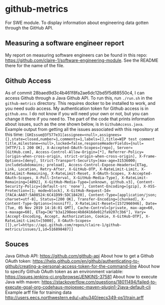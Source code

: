 # github-metrics
For SWE module. To display information about engineering data gotten through the GitHub API.

## Measuring a software engineer report
My report on measuring software engineers can be found in this repo: https://github.com/claire-1/software-engineering-module. See the README there for the name of the file.

## Github Access
As of commit 28baed9d3c4b461f8fa2ae6dc12bd5f5d88550c4, I can access Github through a Java Github API. To run this, run `./run.sh` in the `github-metrics` directory. This requires docker to be installed to work, and you need sudo access. My authentication token for Github access is in `github.env`. I do not know if you will need your own or not, but you can change it there if you need to. The part of the code that prints information about issues, such as the one shown below, is in `GithubAccess.java`. 
Example output from getting all the issues associated with this repository at this time:
`
[GHIssue@3f577e31[assignee=<null>,assignees={},state=closed,number=1,comments=1,labels=[],title=WIP test comment title,milestone=<null>,locked=false,responseHeaderFields={null=[HTTP/1.1 200 OK], X-Accepted-OAuth-Scopes=[repo], Server=[GitHub.com], Access-Control-Allow-Origin=[*], Referrer-Policy=[origin-when-cross-origin, strict-origin-when-cross-origin], X-Frame-Options=[deny], Strict-Transport-Security=[max-age=31536000; includeSubdomains; preload], Access-Control-Expose-Headers=[ETag, Link, Location, Retry-After, X-GitHub-OTP, X-RateLimit-Limit, X-RateLimit-Remaining, X-RateLimit-Reset, X-OAuth-Scopes, X-Accepted-OAuth-Scopes, X-Poll-Interval, X-GitHub-Media-Type], X-RateLimit-Remaining=[4892], X-GitHub-Media-Type=[unknown, github.v3], Content-Security-Policy=[default-src 'none'], Content-Encoding=[gzip], X-XSS-Protection=[1; mode=block], X-GitHub-Request-Id=[FACA:AA07:5A08524:6C41D99:5DC18420], Content-Type=[application/json; charset=utf-8], Status=[200 OK], Transfer-Encoding=[chunked], X-Content-Type-Options=[nosniff], X-RateLimit-Reset=[1572966946], Date=[Tue, 05 Nov 2019 14:16:01 GMT], Cache-Control=[private, max-age=60, s-maxage=60], ETag=[W/"b3a1298eec4b8d416de012fa9207c3b6"], Vary=[Accept-Encoding, Accept, Authorization, Cookie, X-GitHub-OTP], X-RateLimit-Limit=[5000], X-OAuth-Scopes=[]},url=https://api.github.com/repos/claire-1/github-metrics/issues/1,id=516898487]]
`
## Souces
Java Github API: https://github.com/github-api
About how to get a Github OAuth token: https://help.github.com/en/github/authenticating-to-github/creating-a-personal-access-token-for-the-command-line
About how to specify Github OAuth token as an environment variable: https://issues.jenkins-ci.org/browse/JENKINS-37581
About how to execute Java with maven: https://stackoverflow.com/questions/18011494/failed-to-execute-goal-org-codehaus-mojoexec-maven-plugin1-2java-default-cli
Example arff file for training data http://users.eecs.northwestern.edu/~ahu340/eecs349-ps1/train.arff 